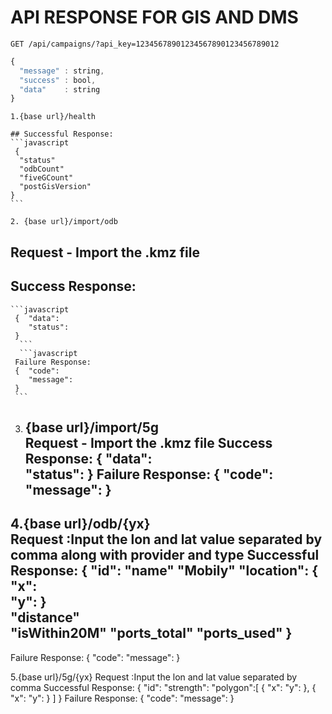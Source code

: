 # API RESPONSE FOR GIS AND DMS
```http
GET /api/campaigns/?api_key=12345678901234567890123456789012
```


```javascript
{
  "message" : string,
  "success" : bool,
  "data"    : string
}
```

```http
1.{base url}/health
```
    ## Successful Response:
    ```javascript
     {
      "status"
      "odbCount"
      "fiveGCount"
      "postGisVersion"
    }
    ```
```http    
2. {base url}/import/odb
```
   ## Request - Import the .kmz file
   ## Success Response:
    ```javascript
     {  "data":   
        "status": 
     }
      ```
      ```javascript
     Failure Response:
     {  "code": 
        "message": 
     }
     ```

3. {base url}/import/5g   
     Request - Import the .kmz file
    Success Response:
     {  "data":   
        "status": 
     }
     Failure Response:
     {  "code": 
        "message": 
     }
     --------
4.{base url}/odb/{yx}   
    Request :Input the lon and lat value separated by comma along with provider and type 
    Successful Response:
    {  "id": 
  "name"
  "Mobily"
  "location": {   
  "x":     
  "y": 
      }  
 "distance"  
 "isWithin20M" 
 "ports_total" 
 "ports_used"
 }
 ------
 Failure Response:
     {  "code": 
        "message": 
     } 
     
 5.{base url}/5g/{yx}
  Request :Input the lon and lat value separated by comma 
  Successful Response:
   {
  "id":
"strength":
"polygon":[
   {
    "x":
    "y":
   },
   {
    "x":
    "y":
    } 
  ]
  } 
 Failure Response:
     {  "code": 
        "message": 
     } 
  
